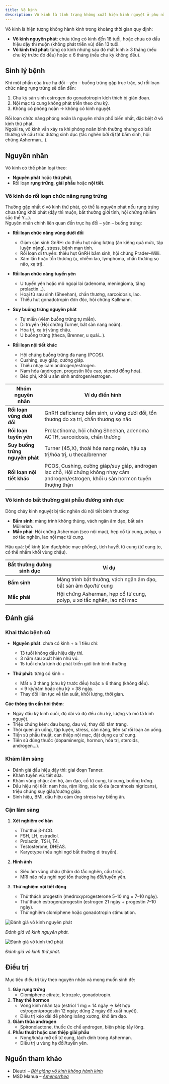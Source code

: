 ```yaml
---
title: Vô kinh
description: Vô kinh là tình trạng không xuất hiện kinh nguyệt ở phụ nữ trong độ tuổi sinh đẻ, bao gồm nguyên phát (chưa bao giờ có kinh) và thứ phát (từng có kinh nhưng ngừng ≥ 3–6 tháng). Bài viết tổng hợp định nghĩa, sinh lý bệnh, nguyên nhân, đánh giá chẩn đoán và phương pháp điều trị vô kinh.
---
```


Vô kinh là hiện tượng không hành kinh trong khoảng thời gian quy định:

- **Vô kinh nguyên phát**: chưa từng có kinh đến 18 tuổi, hoặc chưa có dấu hiệu dậy thì muộn (không phát triển vú) đến 13 tuổi.
- **Vô kinh thứ phát**: từng có kinh nhưng sau đó mất kinh ≥ 3 tháng (nếu chu kỳ trước đó đều) hoặc ≥ 6 tháng (nếu chu kỳ không đều).

## Sinh lý bệnh

Khi một phần của trục hạ đồi – yên – buồng trứng gặp trục trặc, sự rối loạn chức năng rụng trứng sẽ dẫn đến:

1. Chu kỳ sản sinh estrogen do gonadotropin kích thích bị gián đoạn.
2. Nội mạc tử cung không phát triển theo chu kỳ.
3. Không có phóng noãn → không có kinh nguyệt.

Rối loạn chức năng phóng noãn là nguyên nhân phổ biến nhất, đặc biệt ở vô kinh thứ phát.  
Ngoài ra, vô kinh vẫn xảy ra khi phóng noãn bình thường nhưng có bất thường về cấu trúc đường sinh dục (tắc nghẽn bởi dị tật bẩm sinh, hội chứng Asherman...).

## Nguyên nhân

Vô kinh có thể phân loại theo:

- **Nguyên phát** hoặc **thứ phát**.
- Rối loạn **rụng trứng**, **giải phẫu** hoặc **nội tiết**.

### Vô kinh do rối loạn chức năng rụng trứng

Thường gặp nhất ở vô kinh thứ phát, có thể là nguyên phát nếu rụng trứng chưa từng khởi phát (dậy thì muộn, bất thường giới tính, hội chứng nhiễm sắc thể Y...).  
Nguyên nhân chính liên quan đến trục hạ đồi – yên – buồng trứng:

- **Rối loạn chức năng vùng dưới đồi**

  - Giảm sản sinh GnRH: do thiếu hụt năng lượng (ăn kiêng quá mức, tập luyện nặng), stress, bệnh mạn tính.
  - Rối loạn di truyền: thiếu hụt GnRH bẩm sinh, hội chứng Prader–Willi.
  - Xâm lấn hoặc tổn thương (u, nhiễm lao, lymphoma, chấn thương sọ não, xạ trị).

- **Rối loạn chức năng tuyến yên**

  - U tuyến yên hoặc mô ngoại lai (adenoma, meningioma, tăng prolactin...).
  - Hoại tử sau sinh (Sheehan), chấn thương, sarcoidosis, lao.
  - Thiếu hụt gonadotropin đơn độc, hội chứng Kallmann.

- **Suy buồng trứng nguyên phát**

  - Tự miễn (viêm buồng trứng tự miễn).
  - Di truyền (Hội chứng Turner, bất sản nang noãn).
  - Hóa trị, xạ trị vùng chậu.
  - U buồng trứng (theca, Brenner, u quái...).

- **Rối loạn nội tiết khác**
  - Hội chứng buồng trứng đa nang (PCOS).
  - Cushing, suy giáp, cường giáp.
  - Thiếu nhạy cảm androgen/estrogen.
  - Nam hóa (androgen, progestin liều cao, steroid đồng hóa).
  - Béo phì, khối u sản sinh androgen/estrogen.

| Nhóm nguyên nhân                | Ví dụ điển hình                                                                                                                       |
| ------------------------------- | ------------------------------------------------------------------------------------------------------------------------------------- |
| **Rối loạn vùng dưới đồi**      | GnRH deficiency bẩm sinh, u vùng dưới đồi, tổn thương do xạ trị, chấn thương sọ não                                                   |
| **Rối loạn tuyến yên**          | Prolactinoma, hội chứng Sheehan, adenoma ACTH, sarcoidosis, chấn thương                                                               |
| **Suy buồng trứng nguyên phát** | Turner (45,X), thoái hóa nang noãn, hậu xạ trị/hóa trị, u theca/brenner                                                               |
| **Rối loạn nội tiết khác**      | PCOS, Cushing, cường giáp/suy giáp, androgen lạc chỗ, Hội chứng không nhạy cảm androgen/estrogen, khối u sản hormon tuyến thượng thận |

### Vô kinh do bất thường giải phẫu đường sinh dục

Dòng chảy kinh nguyệt bị tắc nghẽn dù nội tiết bình thường:

- **Bẩm sinh**: màng trinh không thủng, vách ngăn âm đạo, bất sản Müllerian.
- **Mắc phải**: Hội chứng Asherman (sẹo nội mạc), hẹp cổ tử cung, polyp, u xơ tắc nghẽn, lao nội mạc tử cung.

Hậu quả: bế kinh (âm đạo/phúc mạc phồng), tích huyết tử cung (tử cung to, có thể nhầm khối vùng chậu).

| Bất thường đường sinh dục | Ví dụ                                                                  |
| ------------------------- | ---------------------------------------------------------------------- |
| **Bẩm sinh**              | Màng trinh bất thường, vách ngăn âm đạo, bất sản âm đạo/tử cung        |
| **Mắc phải**              | Hội chứng Asherman, hẹp cổ tử cung, polyp, u xơ tắc nghẽn, lao nội mạc |

## Đánh giá

### Khai thác bệnh sử

- **Nguyên phát**: chưa có kinh + ≥ 1 tiêu chí:

  - 13 tuổi không dấu hiệu dậy thì.
  - 3 năm sau xuất hiện nhú vú.
  - 15 tuổi chưa kinh dù phát triển giới tính bình thường.

- **Thứ phát**: từng có kinh +
  - Mất ≥ 3 tháng (chu kỳ trước đều) hoặc ≥ 6 tháng (không đều).
  - < 9 kỳ/năm hoặc chu kỳ > 38 ngày.
  - Thay đổi liên tục về tần suất, khối lượng, thời gian.

**Các thông tin cần hỏi thêm**:

- Ngày đầu kỳ kinh cuối, độ dài và độ đều chu kỳ, lượng và mô tả kinh nguyệt.
- Triệu chứng kèm: đau bụng, đau vú, thay đổi tâm trạng.
- Thói quen ăn uống, tập luyện, stress, cân nặng, tiền sử rối loạn ăn uống.
- Tiền sử phẫu thuật, can thiệp nội mạc, đặt dụng cụ tử cung.
- Tiền sử dùng thuốc (dopaminergic, hormon, hóa trị, steroids, androgen...).

### Khám lâm sàng

- Đánh giá dấu hiệu dậy thì: giai đoạn Tanner.
- Khám tuyến vú: tiết sữa.
- Khám vùng chậu: âm hộ, âm đạo, cổ tử cung, tử cung, buồng trứng.
- Dấu hiệu nội tiết: nam hóa, rậm lông, sắc tố da (acanthosis nigricans), triệu chứng suy giáp/cường giáp.
- Sinh hiệu, BMI, dấu hiệu cảm ứng stress hay biếng ăn.

### Cận lâm sàng

1. **Xét nghiệm cơ bản**

   - Thử thai β-hCG.
   - FSH, LH, estradiol.
   - Prolactin, TSH, T4.
   - Testosterone, DHEAS.
   - Karyotype (nếu nghi ngờ bất thường di truyền).

2. **Hình ảnh**

   - Siêu âm vùng chậu (thăm dò tắc nghẽn, cấu trúc).
   - MRI não nếu nghi ngờ tổn thương hạ đồi/tuyến yên.

3. **Thử nghiệm nội tiết động**
   - Thử thách progestin (medroxyprogesterone 5–10 mg × 7–10 ngày).
   - Thử thách estrogen/progestin (estrogen 21 ngày + progestin 7–10 ngày).
   - Thử nghiệm clomiphene hoặc gonadotropin stimulation.

![Đánh giá vô kinh nguyên phát](../../../assets/phu-khoa/vo-kinh/danh-gia-vo-kinh-nguyen-phat.png)

_Đánh giá vô kinh nguyên phát._

![Đánh giá vô kinh thứ phát](../../../assets/phu-khoa/vo-kinh/danh-gia-vo-kinh-thu-phat.png)

_Đánh giá vô kinh thứ phát._

## Điều trị

Mục tiêu điều trị tùy theo nguyên nhân và mong muốn sinh đẻ:

1. **Gây rụng trứng**
   - Clomiphene citrate, letrozole, gonadotropin.
2. **Thay thế hormon**
   - Vòng kinh nhân tạo (estriol 1 mg × 14 ngày → kết hợp estrogen/progestin 12 ngày; dừng 2 ngày để xuất huyết).
   - Điều trị kéo dài để phòng loãng xương, khô âm đạo.
3. **Giảm thừa androgen**
   - Spironolactone, thuốc ức chế androgen, biện pháp tẩy lông.
4. **Phẫu thuật hoặc can thiệp giải phẫu**
   - Nong/khâu mở cổ tử cung, tách dính trong Asherman.
   - Điều trị u vùng hạ đồi/tuyến yên.

## Nguồn tham khảo

- Dieutri – [_Bài giảng vô kinh không hành kinh_](https://www.dieutri.vn/bgsanphukhoa/bai-giang-vo-kinh-khong-hanh-kinh)
- MSD Manua – [_Amenorrhea_](https://www.msdmanuals.com/professional/gynecology-and-obstetrics/menstrual-abnormalities/amenorrhea)
